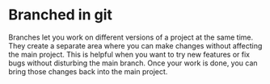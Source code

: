 # Branched in git

Branches let you work on different versions of a project at the same time. They create a separate area where you can make changes without affecting the main project. This is helpful when you want to try new features or fix bugs without disturbing the main branch. Once your work is done, you can bring those changes back into the main project.


